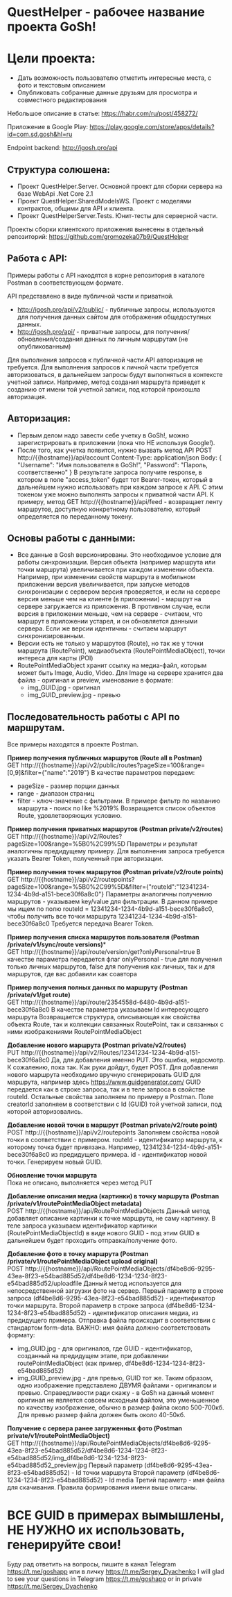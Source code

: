# QuestHelper - рабочее название проекта GoSh!
# Цели проекта:
- Дать возможность пользователю отметить интересные места, с фото и текстовым описанием
- Опубликовать собранные данные друзьям для просмотра и совместного редактирования

Небольшое описание в статье:
https://habr.com/ru/post/458272/

Приложение в Google Play:
https://play.google.com/store/apps/details?id=com.sd.gosh&hl=ru

Endpoint backend:
http://igosh.pro/api

## Структура солюшена:
- Проект QuestHelper.Server. Основной проект для сборки сервера на базе WebApi .Net Core 2.1
- Проект QuestHelper.SharedModelsWS. Проект с моделями контрактов, общими для API и клиента.
- Проект QuestHelperServer.Tests. Юнит-тесты для серверной части.

Проекты сборки клиентского приложения вынесены в отдельный репозиторий:
https://github.com/gromozeka07b9/QuestHelper

## Работа с API:
Примеры работы с API находятся в корне репозитория в каталоге Postman в соответствующем формате.

API представлено в виде публичной части и приватной.
* http://igosh.pro/api/v2/public/ - публичные запросы, используются для получения данных сайтом для отображения общедоступных данных.
* http://igosh.pro/api/ - приватные запросы, для получения/обновления/создания данных по личным маршрутам (не опубликованным)

Для выполнения запросов к публичной части API авторизация не требуется.
Для выполнения запросов к личной части требуется авторизоваться, в дальнейшем запросы будут выполняться в контексте учетной записи.
Например, метод создания маршрута приведет к созданию от имени той учетной записи, под которой произошла авторизация.

## Авторизация:
- Первым делом надо завести себе учетку в GoSh!, можно зарегистрировать в приложении (пока что НЕ используя Google!).
- После того, как учетка появится, нужно вызвать метод API POST http://{{hostname}}/api/account
Content-Type: application/json
Body:
{
  "Username": "Имя пользователя в GoSh!",
  "Password": "Пароль, соответственно"
}
В результате запроса получите response, в котором в поле "access_token" будет тот Bearer-токен, который в дальнейшем нужно использовать при каждом запросе к API.
С этим токеном уже можно выполнять запросы к приватной части API.
К примеру, метод GET http://{{hostname}}/api/feed - возвращает ленту маршрутов, доступную конкретному пользователю, который определяется по переданному токену.

## Основы работы с данными:
* Все данные в Gosh версионированы. Это необходимое условие для работы синхронизации. Версия объекта (например маршрута или точки маршрута) увеличивается при каждом изменении объекта. Например, при изменении свойств маршрута в мобильном приложении версия увеличивается, при запуске методов синхронизации с сервером версия проверяется, и если на сервере версия меньше чем на клиенте (в приложении) - маршрут на сервере загружается из приложения. В противном случае, если версия в приложении меньше, чем на сервере - считаем, что маршрут в приложении устарел, и он обновляется данными сервера. Если же версии идентичны - считаем маршрут синхронизированным.
* Версии есть не только у маршрутов (Route), но так же у точки маршрута (RoutePoint), медиаобъекта (RoutePointMediaObject), точки интереса для карты (POI)
* RoutePointMediaObject хранит ссылку на медиа-файл, которым может быть Image, Audio, Video. Для Image на сервере хранится два файла - оригинал и preview, именование в формате:
  * img_GUID.jpg - оригинал
  * img_GUID_preview.jpg - превью

## Последовательность работы с API по маршрутам.
Все примеры находятся в проекте Postman.

**Пример получения публичных маршрутов (Route all в Postman)**
<br>
GET http://{{hostname}}/api/v2/public/routes?pageSize=100&range=[0,9]&filter={"name":"2019"}
В качестве параметров передаем:
* pageSize - размер порции данных
* range - диапазон страниц
* filter - ключ-значение с фильтрами. В примере фильтр по названию маршрута - поиск по like %2019%
Возвращается список объектов Route, удовлетворяющих условию.

**Пример получения приватных маршрутов (Postman private/v2/routes)**
<br>
GET http://{{hostname}}/api/v2/Routes?pageSize=100&range=%5B0%2C99%5D
Параметры и результат аналогичны предидущему примеру.
Для выполнения запроса требуется указать Bearer Token, полученный при авторизации.

**Пример получения точек маршрутов (Postman private/v2/route points)**
<br>
GET http://{{hostname}}/api/v2/routepoints?pageSize=100&range=%5B0%2C99%5D&filter={"routeId":"12341234-1234-4b9d-a151-bece30f6a8c0"}
Параметры аналогичны получению маршрутов - указываем key/value для фильтрации.
В данном примере мы ищем по полю routeId = 12341234-1234-4b9d-a151-bece30f6a8c0, чтобы получить все точки маршрута 12341234-1234-4b9d-a151-bece30f6a8c0
Требуется передача Bearer Token.

**Пример получения списка маршрутов пользователя (Postman /private/v1/sync/route versions)***
<br>
GET http://{{hostname}}/api/route/version/get?onlyPersonal=true
В качестве параметра передается флаг onlyPersonal - true для получения только личных маршрутов, false для получения как личных, так и для маршрутов, где вас добавили как соавтора

**Пример получения полных данных по маршруту (Postman /private/v1/get route)**
<br>
GET http://{{hostname}}/api/route/2354558d-6480-4b9d-a151-bece30f6a8c0
В качестве параметра указываем Id интересующего маршрута
Возвращается структура, описывающая как свойства объекта Route, так и коллекции связанных RoutePoint, так и связанных с ними изображениями RoutePointMediaObject

**Добавление нового маршрута (Postman private/v2/routes)**
<br>
PUT http://{{hostname}}/api/v2/Routes/12341234-1234-4b9d-a151-bece30f6a8c0
Да, для добавления именно PUT. Это ошибка, недосмотр. К сожалению, пока так. Как руки дойдут, будет POST.
Для добавления нового маршрута необходимо вручную сгенерировать GUID для маршрута, например здесь https://www.guidgenerator.com/
GUID передается как в строке запроса, так и в теле запроса в свойстве routeId.
Остальные свойства заполняем по примеру в Postman.
Поле creatorId заполняем в соответствии с Id (GUID) той учетной записи, под которой авторизовались.

**Добавление новой точки в маршрут (Postman private/v2/route point)**
<br>
POST http://{{hostname}}/api/v2/routepoints
Заполняем свойства новой точки в соответствии с примером.
routeId - идентификатор маршрута, к которому точка будет привязана. Например, 12341234-1234-4b9d-a151-bece30f6a8c0 из предидущего примера.
id - идентификатор новой точки. Генерируем новый GUID.

**Обновление точки маршрута**
<br>
Пока не описано, выполняется через метод PUT

**Добавление описания медиа (картинки) в точку маршрута (Postman /private/v1/routePointMediaObject metadata)**
<br>
POST http://{{hostname}}/api/RoutePointMediaObjects
Данный метод добавляет описание картинки к точке маршрута, не саму картинку.
В теле запроса указываем идентификатор картинки (RoutePointMediaObjectId) в виде нового GUID - под этим GUID в дальнейшем будет проходить отправка/получение фото.

**Добавление фото в точку маршрута (Postman /private/v1/routePointMediaObject upload original)**
<br>
POST http://{{hostname}}/api/RoutePointMediaObjects/df4be8d6-9295-43ea-8f23-e54bad885d52/df4be8d6-1234-1234-8f23-e54bad885d52/uploadfile
Данный метод используется для непосредственной загрузки фото на сервер.
Первый параметр в строке запроса (df4be8d6-9295-43ea-8f23-e54bad885d52) - идентификатор точки маршрута.
Второй параметр в строке запроса (df4be8d6-1234-1234-8f23-e54bad885d52) - идентификатор описания медиа, из предидущего примера.
Отправка файла происходит в соответствии с стандартом form-data.
ВАЖНО: имя файла должно соответствовать формату:
* img_GUID.jpg - для оригиналов, где GUID - идентификатор, созданный на предидущем этапе, при добавлении routePointMediaObject (как пример, df4be8d6-1234-1234-8f23-e54bad885d52)
* img_GUID_preview.jpg - для превью, GUID тот же.
Таким образом, одно изображение представлено ДВУМЯ файлами - оригиналом и превью.
Справедливости ради скажу - в GoSh на данный момент оригинал не является совсем исходным файлом, это уменьшенное по качеству изображение, обычно в размер файла около 500-700кб. Для превью размер файла должен быть около 40-50кб.

**Получение с сервера ранее загруженных фото (Postman private/v1/routePointMediaObject)**
<br>
GET http://{{hostname}}/api/RoutePointMediaObjects/df4be8d6-9295-43ea-8f23-e54bad885d52/df4be8d6-1234-1234-8f23-e54bad885d52/img_df4be8d6-1234-1234-8f23-e54bad885d52_preview.jpg
Первый параметр (df4be8d6-9295-43ea-8f23-e54bad885d52) - Id точки маршрута
Второй параметр (df4be8d6-1234-1234-8f23-e54bad885d52) - Id media
Третий параметр - имя файла для скачивания. Правила формирования имени выше описаны.


# ВСЕ GUID в примерах вымышлены, НЕ НУЖНО их использовать, генерируйте свои!
Буду рад ответить на вопросы, пишите в канал Telegram https://t.me/goshapp или в личку https://t.me/Sergey_Dyachenko
I will glad to see your questions in Telegram https://t.me/goshapp or in private https://t.me/Sergey_Dyachenko
